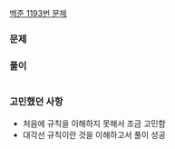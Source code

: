 [백준 1193번 문제](https://www.acmicpc.net/problem/1193)

### 문제


### 풀이

```

```

### 고민했던 사항
- 처음에 규칙을 이해하지 못해서 조금 고민함
- 대각선 규칙이란 것을 이해하고서 풀이 성공